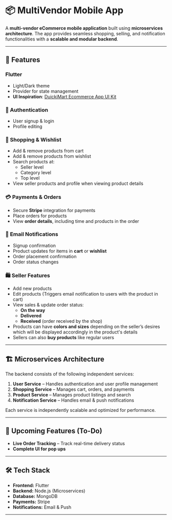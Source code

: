 # 📦 MultiVendor Mobile App  

A **multi-vendor eCommerce mobile application** built using **microservices architecture**. The app provides seamless shopping, selling, and notification functionalities with a **scalable and modular backend**.  

---

## 🚀 Features  

### Flutter
- Light/Dark theme
- Provider for state management
- **UI Inspiration**: [DuickiMart Ecommerce App UI Kit](https://www.figma.com/design/0G4rVugudoCzz3qDVIJJbP/DuickiMart-Ecommerce-App-UI-Kit-(Modern-Online-Shopping-Experience---Next-Gen-eCommerce-UI)-(Community)?node-id=181-4668)


### 🔑 Authentication  
- User signup & login  
- Profile editing  

### 🛒 Shopping & Wishlist  
- Add & remove products from cart  
- Add & remove products from wishlist  
- Search products at:  
  - Seller level  
  - Category level  
  - Top level  
- View seller products and profile when viewing product details  

### 💳 Payments & Orders  
- Secure **Stripe** integration for payments  
- Place orders for products  
- View **order details**, including time and products in the order  

### 🔔 Email Notifications  
- Signup confirmation  
- Product updates for items in **cart** or **wishlist**  
- Order placement confirmation  
- Order status changes  

### 🛍️ Seller Features  
- Add new products  
- Edit products (Triggers email notification to users with the product in cart)  
- View sales & update order status:  
  - **On the way**  
  - **Delivered**  
  - **Received** (order received by the shop)  
- Products can have **colors and sizes** depending on the seller’s desires which will be displayed accordingly in the product's details  
- Sellers can also **buy products** like regular users  

---

## 🏗 Microservices Architecture  
The backend consists of the following independent services:  
1. **User Service** – Handles authentication and user profile management  
2. **Shopping Service** – Manages cart, orders, and payments  
3. **Product Service** – Manages product listings and search  
4. **Notification Service** – Handles email & push notifications  

Each service is independently scalable and optimized for performance.  

---

## 📌 Upcoming Features (To-Do)  
- **Live Order Tracking** – Track real-time delivery status  
- **Complete UI for pop ups**
---

## 🛠 Tech Stack  
- **Frontend:** Flutter  
- **Backend:** Node.js (Microservices)  
- **Database:** MongoDB  
- **Payments:** Stripe  
- **Notifications:** Email & Push  
 

---

